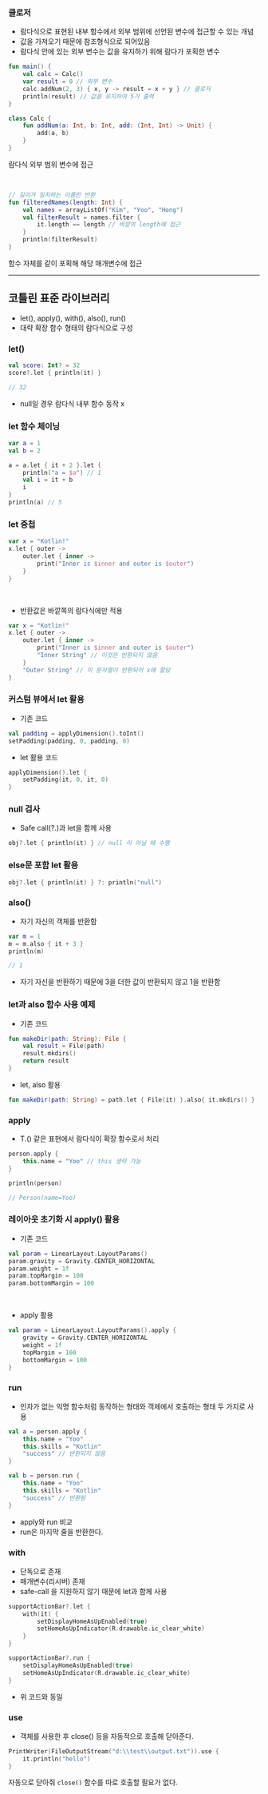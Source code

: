 ### 클로저
- 람다식으로 표현된 내부 함수에서 외부 범위에 선언된 변수에 접근할 수 있는 개념
- 값을 가져오기 때문에 참조형식으로 되어있음
- 람다식 안에 있는 외부 변수는 값을 유지하기 위해 람다가 포획한 변수

```kotlin
fun main() {
    val calc = Calc()
    var result = 0 // 외부 변수
    calc.addNum(2, 3) { x, y -> result = x + y } // 클로저
    println(result) // 값을 유지하여 5가 출력
}

class Calc {
    fun addNum(a: Int, b: Int, add: (Int, Int) -> Unit) {
        add(a, b)
    }
}
```
람다식 외부 범위 변수에 접근

<br>

```kotlin
// 길이가 일치하는 이름만 반환
fun filteredNames(length: Int) {
    val names = arrayListOf("Kim", "Yoo", "Hong")
    val filterResult = names.filter {
        it.length == length // 바깥의 length에 접근
    }
    println(filterResult)
}
```
함수 자체를 같이 포획해 해당 매개변수에 접근

---

## 코틀린 표준 라이브러리
- let(), apply(), with(), also(), run()
- 대략 확장 함수 형태의 람다식으로 구성

### let()
```kotlin
val score: Int? = 32
score?.let { println(it) }

// 32
```
- null일 경우 람다식 내부 함수 동작 x

### let 함수 체이닝
```kotlin
var a = 1
val b = 2

a = a.let { it + 2 }.let {
    println("a = $a") // 1
    val i = it + b
    i
}
println(a) // 5
```

### let 중첩
```kotlin
var x = "Kotlin!"
x.let { outer -> 
    outer.let { inner ->
        print("Inner is $inner and outer is $outer")
    }
}
```

<br>

- 반환값은 바깥쪽의 람다식에만 적용
```kotlin
var x = "Kotlin!"
x.let { outer -> 
    outer.let { inner ->
        print("Inner is $inner and outer is $outer")
        "Inner String" // 이것은 반환되지 않음
    }
    "Outer String" // 이 문자열이 반환되어 x에 할당
}
```

### 커스텀 뷰에서 let 활용
- 기존 코드
```kotlin
val padding = applyDimension().toInt()
setPadding(padding, 0, padding, 0)
```

- let 활용 코드
```kotlin
applyDimension().let {
    setPadding(it, 0, it, 0)
}
```

### null 검사
- Safe call(?.)과 let을 함께 사용
```kotlin
obj?.let { println(it) } // null 이 아닐 때 수행
```

### else문 포함 let 활용
```kotlin
obj?.let { println(it) } ?: println("null")
```

### also()
- 자기 자신의 객체를 반환함
```kotlin
var m = 1
m = m.also { it + 3 }
println(m)

// 1
```
- 자기 자신을 반환하기 때문에 3을 더한 값이 반환되지 않고 1을 반환함

### let과 also 함수 사용 예제
- 기존 코드
```kotlin
fun makeDir(path: String): File {
    val result = File(path)
    result.mkdirs()
    return result
}
```

- let, also 활용
```kotlin
fun makeDir(path: String) = path.let { File(it) }.also{ it.mkdirs() }
```

### apply
- T.() 같은 표현에서 람다식이 확장 함수로서 처리

```kotlin
person.apply {
    this.name = "Yoo" // this 생략 가능
}

println(person)

// Person(name=Yoo)
```

### 레이아웃 초기화 시 apply() 활용
- 기존 코드
```kotlin
val param = LinearLayout.LayoutParams()
param.gravity = Gravity.CENTER_HORIZONTAL
param.weight = 1f
param.topMargin = 100
param.bottomMargin = 100
```

<br>

- apply 활용
```kotlin
val param = LinearLayout.LayoutParams().apply {
    gravity = Gravity.CENTER_HORIZONTAL
    weight = 1f
    topMargin = 100
    bottomMargin = 100
}
```

### run
- 인자가 없는 익명 함수처럼 동작하는 형태와 객체에서 호출하는 형태 두 가지로 사용

```kotlin
val a = person.apply {
    this.name = "Yoo"
    this.skills = "Kotlin"
    "success" // 반환되지 않음
}

val b = person.run {
    this.name = "Yoo"
    this.skills = "Kotlin"
    "success" // 반환됨
}
```
- apply와 run 비교
- run은 마지막 줄을 반환한다.

### with
- 단독으로 존재
- 매개변수(리시버) 존재
- safe-call 을 지원하지 않기 때문에 let과 함께 사용
```kotlin
supportActionBar?.let {
    with(it) {
        setDisplayHomeAsUpEnabled(true)
        setHomeAsUpIndicator(R.drawable.ic_clear_white)
    }
}
```
```kotlin
supportActionBar?.run {
    setDisplayHomeAsUpEnabled(true)
    setHomeAsUpIndicator(R.drawable.ic_clear_white)
}
```
- 위 코드와 동일

### use
- 객체를 사용한 후 close() 등을 자동적으로 호출해 닫아준다.
```kotlin
PrintWriter(FileOutputStream("d:\\test\\output.txt")).use {
    it.println("hello")
}
```
자동으로 닫아줘 `close()` 함수를 따로 호출할 필요가 없다.